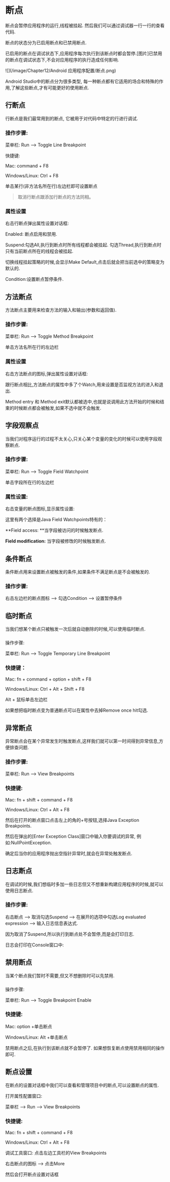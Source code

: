 # 断点

断点会暂停应用程序的运行,线程被挂起. 然后我们可以通过调试器一行一行的查看代码.

断点的状态分为已启用断点和已禁用断点.

已启用的断点在调试状态下,应用程序每次执行到该断点时都会暂停.\[图片\]已禁用的断点在调试状态下,不会对应用程序的执行造成任何影响.

![](/image/Chapter12/Android 应用程序配置/断点.png)

Android Studio中的断点分为很多类型, 每一种断点都有它适用的场合和特殊的作用,了解这些断点,才有可能更好的使用断点.

## 行断点

行断点是我们最常用到的断点, 它被用于对代码中特定的行进行调试.

### 操作步骤:

菜单栏: Run —&gt; Toggle Line Breakpoint

快捷键:

Mac: command + F8

Windows\/Linux: Ctrl + F8

单击某行\(非方法名所在行\)左边栏即可设置断点

> 取消行断点跟添加行断点的方法同相。

### 属性设置

右击行断点弹出属性设置对话框:

Enabled: 断点启用和禁用.

Suspend:勾选All,执行到断点时所有线程都会被挂起. 勾选Thread,执行到断点时只有当前断点所在的线程会被挂起.

切换线程挂起策略的时候,会显示Make Default,点击后就会把当前选中的策略变为默认的.

Condition:设置断点暂停条件.

## 方法断点

方法断点主要用来检查方法的输入和输出\(参数和返回值\).

### 操作步骤:

菜单栏: Run —&gt; Toggle Method Breakpoint

单击方法名所在行的左边栏

### 属性设置

右击方法断点的图标,弹出属性设置对话框:

跟行断点相比,方法断点的属性中多了个Watch,用来设置是否监视方法的进入和退出.

Method entry 和 Method exit默认都被选中,也就是说调用此方法开始的时候和结束的时候断点都会被触发,如果不选中就不会触发.

## 字段观察点

当我们对程序运行的过程不太关心,只关心某个变量的变化的时候可以使用字段观察断点.

### 操作步骤:

菜单栏: Run —&gt; Toggle Field Watchpoint

单击字段所在行的左边栏

### 属性设置:

右击变量的断点图标,显示属性设置:

这里有两个选择是Java Field Watchpoints特有的：

**Field access: **当字段被访问的时候触发断点.

**Field modification:** 当字段被修攺的时候触发断点.

## 条件断点

条件断点用来设置断点被触发的条件,如果条件不满足断点是不会被触发的.

### 操作步骤:

右击左边栏的断点图标 —&gt; 勾选Condition —&gt; 设置暂停条件

## 临时断点

当我们想某个断点只被触发一次后就自动删除的时候,可以使用临时断点.

### 

操作步骤:

菜单栏: Run —&gt; Toggle Temporary Line Breakpoint

### 快捷键：

Mac: fn + command + option + shift + F8

Windows\/Linux: Ctrl + Alt + Shift + F8

Alt + 鼠标单击左边栏

如果想把临时断点变为普通断点可以在属性中去掉Remove once hit勾选.

## 异常断点

异常断点会在某个异常发生时触发断点,这样我们就可以第一时间得到异常信息,方便排查问题.

### 操作步骤:

菜单栏: Run —&gt; View Breakpoints

### 快捷键:

Mac: fn + shift + command + F8

Windows\/Linux: Ctrl + Alt + F8

然后在打开的断点窗口点击左上的角的+号按钮,选择Java Exception Breakpoints.

然后在弹出的\[Enter Exception Class\]窗口中输入你要调试的异常, 例如:NullPointException.

确定后当你的应用程序抛出空指针异常时,就会在异常处触发断点.

## 日志断点

在调试的时候,我们想临时多加一些日志但又不想重新构建应用程序的时候,就可以使用日志断点.

### 操作步骤:

右击断点 —&gt; 取消勾选Suspend —&gt; 在展开的选项中勾选Log evaluated expression —&gt; 输入日志信息表达式.

因为取消了Suspend,所以执行到断点处不会暂停,而是会打印日志.

日志会打印在Console窗口中:

## 禁用断点

当某个断点我们暂时不需要,但又不想删除时可以先禁用.

### 

操作步骤:

菜单栏: Run —&gt; Toggle Breakpoint Enable

### 快捷键:

Mac: option +单击断点

Windows\/Linux: Alt +单击断点

禁用断点之后,在执行到该断点就不会暂停了. 如果想恢复断点使用禁用相同的操作即可.

## 断点设置

在断点的设置对话框中我们可以查看和管理项目中的断点,可以设置断点的属性.

打开属性配置窗口:

菜单栏 —&gt; Run —&gt; View Breakpoints

### 快捷键:

Mac: fn + shift + command + F8

Windows\/Linux: Ctrl + Alt + F8

调试工具窗口: 点击左边工具栏的View Breakpoints

右击断点的图标 —&gt; 点击More

然后会打开断点设置对话框

